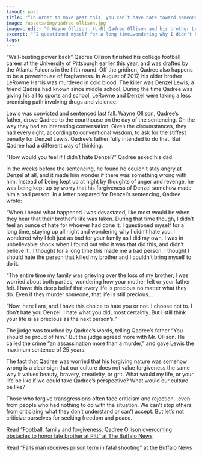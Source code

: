 ```yaml
---
layout: post
title: "“In order to move past this, you can’t have hate toward someone.”"
image: /assets/img/qadree-ollison.jpg
image-credit: "© Wayne Ollison. (L-R) Qadree Ollison and his brother Lerowne Harris."
excerpt: "“I questioned myself for a long time…wondering why I didn’t hate you. I wondered why I felt just as bad for your family as I did my own. I thought for a long time this made me a bad person. I thought I should hate the person that killed my brother and I couldn’t bring myself to do it.”"
tags: 
---
```


<p>“Wall-busting power back” Qadree Ollison finished his college football career at the University of Pittsburgh earlier this year, and was drafted by the Atlanta Falcons in the fifth round. Off the gridiron, Qadree also happens to be a powerhouse of forgiveness. In August of 2017, his older brother LeRowne Harris was murdered in cold blood. The killer was Denzel Lewis, a friend Qadree had known since middle school. During the time Qadree was giving his all to sports and school, LeRowne and Denzel were taking a less promising path involving drugs and violence.</p>

<p>Lewis was convicted and sentenced last fall. Wayne Ollison, Qadree’s father, drove Qadree to the courthouse on the day of the sentencing. On the way they had an interesting conversation. Given the circumstances, they had every right, according to conventional wisdom, to ask for the stiffest penalty for Denzel Lewis. Qadree’s father fully intended to do that. But Qadree had a different way of thinking. </p>

<p>“How would you feel if I didn’t hate Denzel?” Qadree asked his dad.</p>

<p>In the weeks before the sentencing, he found he couldn’t stay angry at Denzel at all, and it made him wonder if there was something wrong with him. Instead of being kept up at night by thoughts of anger and revenge, he was being kept up by worry that his forgiveness of Denzel somehow made him a bad person. In a letter prepared for Denzel’s sentencing, Qadree wrote:&nbsp; </p>

<p>“When I heard what happened I was devastated, like most would be when they hear that their brother’s life was taken. During that time though, I didn’t feel an ounce of hate for whoever had done it. I questioned myself for a long time, staying up all night and wondering why I didn’t hate you. I wondered why I felt just as bad for your family as I did my own. I was in unbelievable shock when I found out who it was that did this, and didn’t believe it…I thought for a long time this made me a bad person. I thought I should hate the person that killed my brother and I couldn’t bring myself to do it. </p>

<p>“The entire time my family was grieving over the loss of my brother, I was worried about both parties, wondering how your mother felt or your father felt. I have this deep belief that every life is precious no matter what they do. Even if they murder someone, that life is still precious…</p>

<p>“Now, here I am, and I have this choice to hate you or not. I choose not to. I don’t hate you Denzel. I hate what you did, most certainly. But I still think your life is as precious as the next person’s.” </p><p>The judge was touched by Qadree’s words, telling Qadree’s father “You should be proud of him.” But the judge agreed more with Mr. Ollison. He called the crime “an assassination more than a murder,” and gave Lewis the maximum sentence of 25 years.</p>

<p>The fact that Qadree was worried that his forgiving nature was somehow wrong is a clear sign that our culture does not value forgiveness the same way it values beauty, bravery, creativity, or grit. What would my life, or your life be like if we could take Qadree’s perspective? What would our culture be like? </p>

<p>Those who forgive transgressions often face criticism and rejection…even from people who had nothing to do with the situation. We can’t stop others from criticizing what they don’t understand or can’t accept. But let’s not criticize ourselves for seeking freedom and peace. </p> 

<p class="story-link"> <a href="https://buffalonews.com/2018/10/05/football-family-and-forgiveness-qadree-ollison-overcoming-obstacles-to-honor-late-brother-at-pitt/"> Read “Football, family and forgiveness: Qadree Ollison overcoming obstacles to honor late brother at Pitt” at The Buffalo News</a></p> 

<p class="story-link"> <a href="https://www.niagara-gazette.com/news/local_news/falls-man-receives-prison-term-in-fatal-shooting/article_62637350-1eeb-58cd-a315-f82b52b12320.html"> Read “Falls man receives prison term in fatal shooting” at the Buffalo News</a></p>
